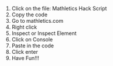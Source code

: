 1. Click on the file: Mathletics Hack Script
2. Copy the code
3. Go to mathletics.com
4. Right click
5. Inspect or Inspect Element
6. Click on Console
7. Paste in the code
8. Click enter
9. Have Fun!!!
